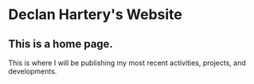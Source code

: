 # Declan Hartery's Website

## This is a home page.

This is where I will be publishing my most recent activities, projects, and developments.